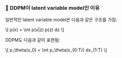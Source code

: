 ### 📎 DDPM이 latent variable model인 이유

일반적인 latent variable model은 다음과 같은 구조를 가짐:

\\[
p(x) = \\int p(x|z) p(z) dz
\\]

DDPM도 다음과 같이 표현됨:

\\[
p_\\theta(x_0) = \\int p_\\theta(x_{0:T}) dx_{1:T}
\\]
